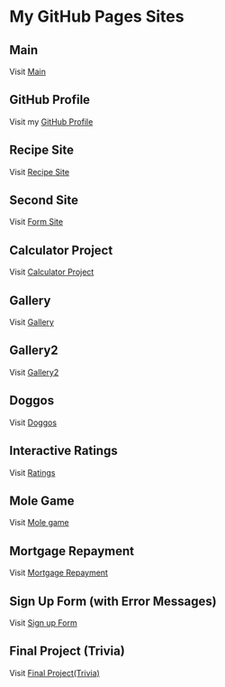 # My GitHub Pages Sites

## Main
Visit [Main](https://hyari103.github.io/)

## GitHub Profile
Visit my [GitHub Profile](https://github.com/hyari103)

## Recipe Site
Visit [Recipe Site](https://hyari103.github.io/recipem/)

## Second Site
Visit [Form Site](https://hyari103.github.io/second/)

## Calculator Project
Visit [Calculator Project](https://hyari103.github.io/projectcalc/)

## Gallery
Visit [Gallery](https://hyari103.github.io/gallery/)

## Gallery2
Visit [Gallery2](https://hyari103.github.io/gallery2/)

## Doggos
Visit [Doggos](https://hyari103.github.io/Doggos/)

## Interactive Ratings
Visit [Ratings](https://hyari103.github.io/ratings/)

## Mole Game 
Visit [Mole game](https://hyari103.github.io/molegame/)

## Mortgage Repayment
Visit [Mortgage Repayment](https://hyari103.github.io/mortgagecalc/)

## Sign Up Form (with Error Messages)
Visit [Sign up Form](https://hyari103.github.io/signupform/)

## Final Project (Trivia)
Visit [Final Project(Trivia)](https://hyari103.github.io/finalproject/)